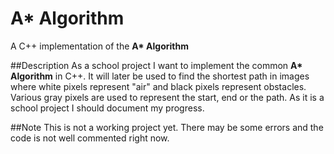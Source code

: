 # A\* Algorithm
A C++ implementation of the __A\* Algorithm__

##Description
As a school project I want to implement the common __A\* Algorithm__ in C++.
It will later be used to find the shortest path in images
where white pixels represent "air" and black pixels represent obstacles.
Various gray pixels are used to represent the start, end or the path.
As it is a school project I should document my progress.

##Note
This is not a working project yet. There may be some errors and
the code is not well commented right now.
